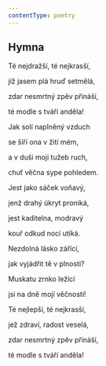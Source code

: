 ```yaml
---
contentType: poetry
---
```


<section>

## Hymna

Té nejdražší, té nejkrasší,

jíž jasem plá hruď setmělá,

zdar nesmrtný zpěv přináší,

té modle s tváří anděla!

</section>

<section>

Jak solí naplněný vzduch

se šíří ona v žití mém,

a v duši moji tužeb ruch,

chuť věčna sype pohledem.

</section>

<section>

Jest jako sáček voňavý,

jenž drahý úkryt proniká,

jest kaditelna, modravý

kouř odkud nocí utíká.

</section>

<section>

Nezdolná lásko zářící,

jak vyjádřit tě v plnosti?

Muskatu zrnko ležící

jsi na dně mojí věčnosti!

</section>

<section>

Té nejlepší, té nejkrasší,

jež zdraví, radost veselá,

zdar nesmrtný zpěv přináší,

té modle s tváří anděla!

</section>
